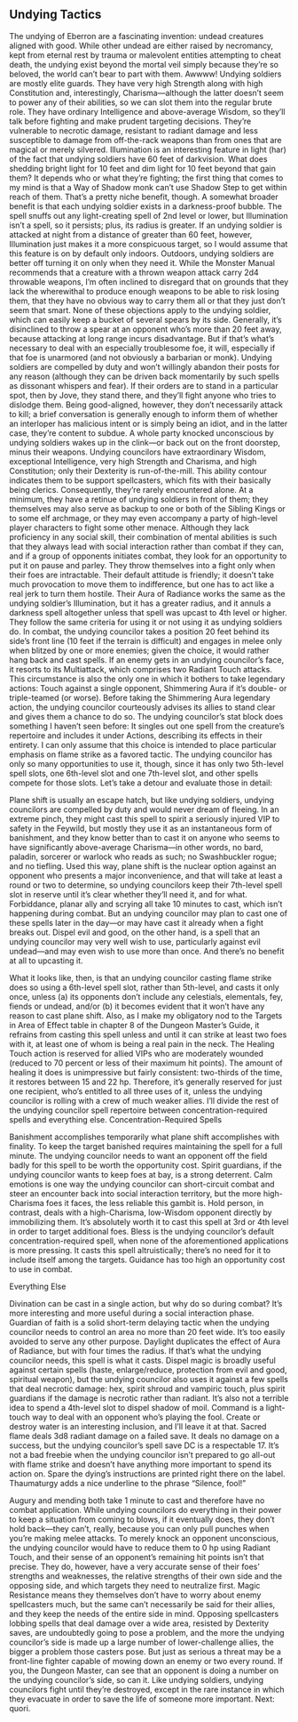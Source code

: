 ## Undying Tactics

The undying of Eberron are a fascinating invention: undead creatures aligned with good. While other undead are either raised by necromancy, kept from eternal rest by trauma or malevolent entities attempting to cheat death, the undying exist beyond the mortal veil simply because they’re so beloved, the world can’t bear to part with them. Awwww!
Undying soldiers are mostly elite guards. They have very high Strength along with high Constitution and, interestingly, Charisma—although the latter doesn’t seem to power any of their abilities, so we can slot them into the regular brute role. They have ordinary Intelligence and above-average Wisdom, so they’ll talk before fighting and make prudent targeting decisions. They’re vulnerable to necrotic damage, resistant to radiant damage and less susceptible to damage from off-the-rack weapons than from ones that are magical or merely silvered.
Illumination is an interesting feature in light (har) of the fact that undying soldiers have 60 feet of darkvision. What does shedding bright light for 10 feet and dim light for 10 feet beyond that gain them? It depends who or what they’re fighting; the first thing that comes to my mind is that a Way of Shadow monk can’t use Shadow Step to get within reach of them. That’s a pretty niche benefit, though. A somewhat broader benefit is that each undying soldier exists in a darkness-proof bubble. The spell snuffs out any light-creating spell of 2nd level or lower, but Illumination isn’t a spell, so it persists; plus, its radius is greater. If an undying soldier is attacked at night from a distance of greater than 60 feet, however, Illumination just makes it a more conspicuous target, so I would assume that this feature is on by default only indoors. Outdoors, undying soldiers are better off turning it on only when they need it.
While the Monster Manual recommends that a creature with a thrown weapon attack carry 2d4 throwable weapons, I’m often inclined to disregard that on grounds that they lack the wherewithal to produce enough weapons to be able to risk losing them, that they have no obvious way to carry them all or that they just don’t seem that smart. None of these objections apply to the undying soldier, which can easily keep a bucket of several spears by its side. Generally, it’s disinclined to throw a spear at an opponent who’s more than 20 feet away, because attacking at long range incurs disadvantage. But if that’s what’s necessary to deal with an especially troublesome foe, it will, especially if that foe is unarmored (and not obviously a barbarian or monk).
Undying soldiers are compelled by duty and won’t willingly abandon their posts for any reason (although they can be driven back momentarily by such spells as dissonant whispers and fear). If their orders are to stand in a particular spot, then by Jove, they stand there, and they’ll fight anyone who tries to dislodge them. Being good-aligned, however, they don’t necessarily attack to kill; a brief conversation is generally enough to inform them of whether an interloper has malicious intent or is simply being an idiot, and in the latter case, they’re content to subdue. A whole party knocked unconscious by undying soldiers wakes up in the clink—or back out on the front doorstep, minus their weapons.
Undying councilors have extraordinary Wisdom, exceptional Intelligence, very high Strength and Charisma, and high Constitution; only their Dexterity is run-of-the-mill. This ability contour indicates them to be support spellcasters, which fits with their basically being clerics. Consequently, they’re rarely encountered alone. At a minimum, they have a retinue of undying soldiers in front of them; they themselves may also serve as backup to one or both of the Sibling Kings or to some elf archmage, or they may even accompany a party of high-level player characters to fight some other menace.
Although they lack proficiency in any social skill, their combination of mental abilities is such that they always lead with social interaction rather than combat if they can, and if a group of opponents initiates combat, they look for an opportunity to put it on pause and parley. They throw themselves into a fight only when their foes are intractable. Their default attitude is friendly; it doesn’t take much provocation to move them to indifference, but one has to act like a real jerk to turn them hostile.
Their Aura of Radiance works the same as the undying soldier’s Illumination, but it has a greater radius, and it annuls a darkness spell altogether unless that spell was upcast to 4th level or higher. They follow the same criteria for using it or not using it as undying soldiers do.
In combat, the undying councilor takes a position 20 feet behind its side’s front line (10 feet if the terrain is difficult) and engages in melee only when blitzed by one or more enemies; given the choice, it would rather hang back and cast spells. If an enemy gets in an undying councilor’s face, it resorts to its Multiattack, which comprises two Radiant Touch attacks. This circumstance is also the only one in which it bothers to take legendary actions: Touch against a single opponent, Shimmering Aura if it’s double- or triple-teamed (or worse). Before taking the Shimmering Aura legendary action, the undying councilor courteously advises its allies to stand clear and gives them a chance to do so.
The undying councilor’s stat block does something I haven’t seen before: It singles out one spell from the creature’s repertoire and includes it under Actions, describing its effects in their entirety. I can only assume that this choice is intended to place particular emphasis on flame strike as a favored tactic. The undying councilor has only so many opportunities to use it, though, since it has only two 5th-level spell slots, one 6th-level slot and one 7th-level slot, and other spells compete for those slots. Let’s take a detour and evaluate those in detail:

Plane shift is usually an escape hatch, but like undying soldiers, undying councilors are compelled by duty and would never dream of fleeing. In an extreme pinch, they might cast this spell to spirit a seriously injured VIP to safety in the Feywild, but mostly they use it as an instantaneous form of banishment, and they know better than to cast it on anyone who seems to have significantly above-average Charisma—in other words, no bard, paladin, sorcerer or warlock who reads as such; no Swashbuckler rogue; and no tiefling. Used this way, plane shift is the nuclear option against an opponent who presents a major inconvenience, and that will take at least a round or two to determine, so undying councilors keep their 7th-level spell slot in reserve until it’s clear whether they’ll need it, and for what.
Forbiddance, planar ally and scrying all take 10 minutes to cast, which isn’t happening during combat. But an undying councilor may plan to cast one of these spells later in the day—or may have cast it already when a fight breaks out.
Dispel evil and good, on the other hand, is a spell that an undying councilor may very well wish to use, particularly against evil undead—and may even wish to use more than once. And there’s no benefit at all to upcasting it.

What it looks like, then, is that an undying councilor casting flame strike does so using a 6th-level spell slot, rather than 5th-level, and casts it only once, unless (a) its opponents don’t include any celestials, elementals, fey, fiends or undead, and/or (b) it becomes evident that it won’t have any reason to cast plane shift. Also, as I make my obligatory nod to the Targets in Area of Effect table in chapter 8 of the Dungeon Master’s Guide, it refrains from casting this spell unless and until it can strike at least two foes with it, at least one of whom is being a real pain in the neck.
The Healing Touch action is reserved for allied VIPs who are moderately wounded (reduced to 70 percent or less of their maximum hit points). The amount of healing it does is unimpressive but fairly consistent: two-thirds of the time, it restores between 15 and 22 hp. Therefore, it’s generally reserved for just one recipient, who’s entitled to all three uses of it, unless the undying councilor is rolling with a crew of much weaker allies.
I’ll divide the rest of the undying councilor spell repertoire between concentration-required spells and everything else.
Concentration-Required Spells

Banishment accomplishes temporarily what plane shift accomplishes with finality. To keep the target banished requires maintaining the spell for a full minute. The undying councilor needs to want an opponent off the field badly for this spell to be worth the opportunity cost.
Spirit guardians, if the undying councilor wants to keep foes at bay, is a strong deterrent.
Calm emotions is one way the undying councilor can short-circuit combat and steer an encounter back into social interaction territory, but the more high-Charisma foes it faces, the less reliable this gambit is.
Hold person, in contrast, deals with a high-Charisma, low-Wisdom opponent directly by immobilizing them. It’s absolutely worth it to cast this spell at 3rd or 4th level in order to target additional foes.
Bless is the undying councilor’s default concentration-required spell, when none of the aforementioned applications is more pressing. It casts this spell altruistically; there’s no need for it to include itself among the targets.
Guidance has too high an opportunity cost to use in combat.

Everything Else

Divination can be cast in a single action, but why do so during combat? It’s more interesting and more useful during a social interaction phase.
Guardian of faith is a solid short-term delaying tactic when the undying councilor needs to control an area no more than 20 feet wide. It’s too easily avoided to serve any other purpose.
Daylight duplicates the effect of Aura of Radiance, but with four times the radius. If that’s what the undying councilor needs, this spell is what it casts.
Dispel magic is broadly useful against certain spells (haste, enlarge/reduce, protection from evil and good, spiritual weapon), but the undying councilor also uses it against a few spells that deal necrotic damage: hex, spirit shroud and vampiric touch, plus spirit guardians if the damage is necrotic rather than radiant. It’s also not a terrible idea to spend a 4th-level slot to dispel shadow of moil.
Command is a light-touch way to deal with an opponent who’s playing the fool.
Create or destroy water is an interesting inclusion, and I’ll leave it at that.
Sacred flame deals 3d8 radiant damage on a failed save. It deals no damage on a success, but the undying councilor’s spell save DC is a respectable 17. It’s not a bad freebie when the undying councilor isn’t prepared to go all-out with flame strike and doesn’t have anything more important to spend its action on.
Spare the dying’s instructions are printed right there on the label.
Thaumaturgy adds a nice underline to the phrase “Silence, fool!”

Augury and mending both take 1 minute to cast and therefore have no combat application.
While undying councilors do everything in their power to keep a situation from coming to blows, if it eventually does, they don’t hold back—they can’t, really, because you can only pull punches when you’re making melee attacks. To merely knock an opponent unconscious, the undying councilor would have to reduce them to 0 hp using Radiant Touch, and their sense of an opponent’s remaining hit points isn’t that precise.
They do, however, have a very accurate sense of their foes’ strengths and weaknesses, the relative strengths of their own side and the opposing side, and which targets they need to neutralize first. Magic Resistance means they themselves don’t have to worry about enemy spellcasters much, but the same can’t necessarily be said for their allies, and they keep the needs of the entire side in mind. Opposing spellcasters lobbing spells that deal damage over a wide area, resisted by Dexterity saves, are undoubtedly going to pose a problem, and the more the undying councilor’s side is made up a large number of lower-challenge allies, the bigger a problem those casters pose. But just as serious a threat may be a front-line fighter capable of mowing down an enemy or two every round. If you, the Dungeon Master, can see that an opponent is doing a number on the undying councilor’s side, so can it.
Like undying soldiers, undying councilors fight until they’re destroyed, except in the rare instance in which they evacuate in order to save the life of someone more important.
Next: quori.
